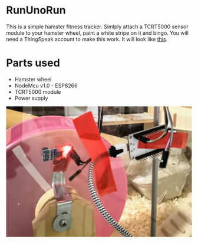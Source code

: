 # RunUnoRun
This is a simple hamster fitness tracker. Simlply attach a TCRT5000 sensor module to your hamster wheel, paint a white stripe on it and bingo. You will need a ThingSpeak account to make this work. It will look like [this](https://thingspeak.com/channels/770699). 

# Parts used
* Hamster wheel
* NodeMcu v1.0 - ESP8266
* TCRT5000 module
* Power supply

![UnosGym](IMG_20190501_205415.jpg)


